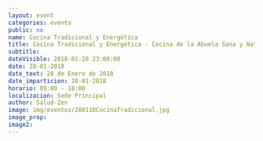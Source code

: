 ```yaml
---
layout: event
categories: evento
public: no
name: Cocina Tradicional y Energética
title: Cocina Tradicional y Energética - Cocina de la Abuela Sana y Natural
subtitle:
dateVisible: 2018-01-28 23:00:00
date: 28-01-2018
date_text: 28 de Enero de 2018
date_imparticion: 28-01-2018
horario: 09:00 - 18:00
localizacion: Sede Principal
author: Salud-Zen
image: img/eventos/280118CocinaTradicional.jpg
image_prop:
image2:
---
```

